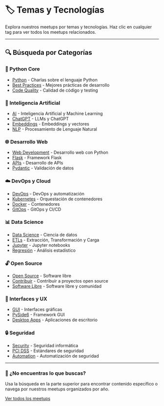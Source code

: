 # 🏷️ Temas y Tecnologías

Explora nuestros meetups por temas y tecnologías. Haz clic en cualquier tag para ver todos los meetups relacionados.

<!-- material/tags -->

---

## 🔍 Búsqueda por Categorías

### 🐍 Python Core
- [Python](#python) - Charlas sobre el lenguaje Python
- [Best Practices](#best-practices) - Mejores prácticas de desarrollo
- [Code Quality](#code-quality) - Calidad de código y testing

### 🤖 Inteligencia Artificial
- [AI](#ai) - Inteligencia Artificial y Machine Learning
- [ChatGPT](#chatgpt) - LLMs y ChatGPT
- [Embeddings](#embeddings) - Embeddings y vectores
- [NLP](#nlp) - Procesamiento de Lenguaje Natural

### 🌐 Desarrollo Web
- [Web Development](#web-development) - Desarrollo web con Python
- [Flask](#flask) - Framework Flask
- [APIs](#apis) - Desarrollo de APIs
- [Pydantic](#pydantic) - Validación de datos

### ☁️ DevOps y Cloud
- [DevOps](#devops) - DevOps y automatización
- [Kubernetes](#kubernetes) - Orquestación de contenedores
- [Docker](#docker) - Contenedores
- [GitOps](#gitops) - GitOps y CI/CD

### 📊 Data Science
- [Data Science](#data-science) - Ciencia de datos
- [ETLs](#etls) - Extracción, Transformación y Carga
- [Jupyter](#jupyter) - Jupyter notebooks
- [Regresión](#regresión) - Análisis estadístico

### 🔓 Open Source
- [Open Source](#open-source) - Software libre
- [Contribuir](#contribuir) - Contribuir a proyectos open source
- [Software Libre](#software-libre) - Software libre y comunidad

### 🎨 Interfaces y UX
- [GUI](#gui) - Interfaces gráficas
- [PySide6](#pyside6) - Framework GUI
- [Desktop Apps](#desktop-apps) - Aplicaciones de escritorio

### 🔒 Seguridad
- [Security](#security) - Seguridad informática
- [PCI DSS](#pci-dss) - Estándares de seguridad
- [Automation](#automation) - Automatización de seguridad

---

<div class="search-help">
    <h3>🎯 ¿No encuentras lo que buscas?</h3>
    <p>Usa la búsqueda en la parte superior para encontrar contenido específico o navega por nuestros meetups organizados por año.</p>
    <a href="/meetups/" class="btn-primary">Ver todos los meetups</a>
</div>
